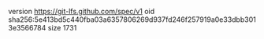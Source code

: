 version https://git-lfs.github.com/spec/v1
oid sha256:5e413bd5c440fba03a6357806269d937fd246f257919a0e33dbb3013e3566784
size 1731
